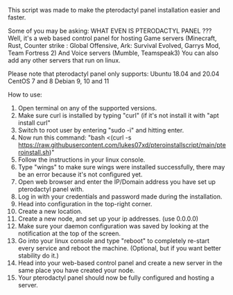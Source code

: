 This script was made to make the pterodactyl panel installation easier and faster.

Some of you may be asking: WHAT EVEN IS PTERODACTYL PANEL ???
Well, it's a web based control panel for hosting Game servers (Minecraft, Rust, Counter strike : Global Offensive, Ark: Survival Evolved, Garrys Mod, Team Fortress 2)
                                                 And Voice servers (Mumble, Teamspeak3)
                                                 You can also add any other servers that run on linux.

Please note that pterodactyl panel only supports: Ubuntu 18.04 and 20.04
                                                  CentOS 7 and 8
                                                  Debian 9, 10 and 11
        
How to use: 
1) Open terminal on any of the supported versions.
2) Make sure curl is installed by typing "curl" (if it's not install it with "apt install curl"
3) Switch to root user by entering "sudo -i" and hitting enter.
4) Now run this command: "bash <(curl -s https://raw.githubusercontent.com/lukes07xd/pteroinstallscript/main/pteroinstall.sh)"
5) Follow the instructions in your linux console.
6) Type "wings" to make sure wings were installed successfully, there may be an error because it's not configured yet.
7) Open web browser and enter the IP/Domain address you have set up pterodactyl panel with.
8) Log in with your credentials and password made during the installation.
9) Head into configuration in the top-right corner.
10) Create a new location.
11) Create a new node, and set up your ip addresses. (use 0.0.0.0)
12) Make sure your daemon configuration was saved by looking at the notification at the top of the screen.
13) Go into your linux console and type "reboot" to completely re-start every service and reboot the machine. (Optional, but if you want better stability do it.)
14) Head into your web-based control panel and create a new server in the same place you have created your node.
15) Your pterodactyl panel should now be fully configured and hosting a server.
